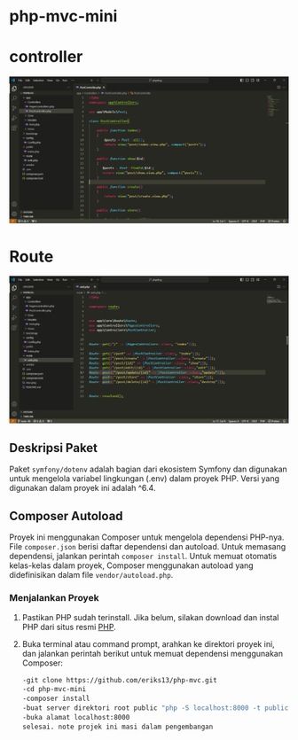 # php-mvc-mini

# controller
![Alt Text](mvc.png)

# Route
![Alt Text](route.png)



## Deskripsi Paket
Paket `symfony/dotenv` adalah bagian dari ekosistem Symfony dan digunakan untuk mengelola variabel lingkungan (.env) dalam proyek PHP. Versi yang digunakan dalam proyek ini adalah ^6.4.

## Composer Autoload
Proyek ini menggunakan Composer untuk mengelola dependensi PHP-nya. File `composer.json` berisi daftar dependensi dan autoload. Untuk memasang dependensi, jalankan perintah `composer install`. Untuk memuat otomatis kelas-kelas dalam proyek, Composer menggunakan autoload yang didefinisikan dalam file `vendor/autoload.php`.

### Menjalankan Proyek

1. Pastikan  PHP sudah  terinstall. Jika belum, silakan download dan instal PHP dari situs resmi [PHP](https://www.php.net/).
   
2. Buka terminal atau command prompt, arahkan ke direktori proyek ini, dan jalankan perintah berikut untuk memuat dependensi menggunakan Composer:
   
   ```bash
   -git clone https://github.com/eriks13/php-mvc.git
   -cd php-mvc-mini
   -composer install
   -buat server direktori root public "php -S localhost:8000 -t public"
   -buka alamat localhost:8000
   selesai. note projek ini masi dalam pengembangan 
